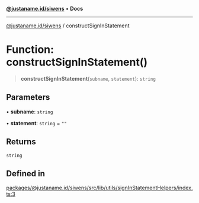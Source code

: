 [**@justaname.id/siwens**](../README.md) • **Docs**

***

[@justaname.id/siwens](../globals.md) / constructSignInStatement

# Function: constructSignInStatement()

> **constructSignInStatement**(`subname`, `statement`): `string`

## Parameters

• **subname**: `string`

• **statement**: `string` = `""`

## Returns

`string`

## Defined in

[packages/@justaname.id/siwens/src/lib/utils/signInStatementHelpers/index.ts:3](https://github.com/JustaName-id/JustaName-sdk/blob/577c5c787ef18bf8ddf8b997f021738a0e8ca336/packages/@justaname.id/siwens/src/lib/utils/signInStatementHelpers/index.ts#L3)
